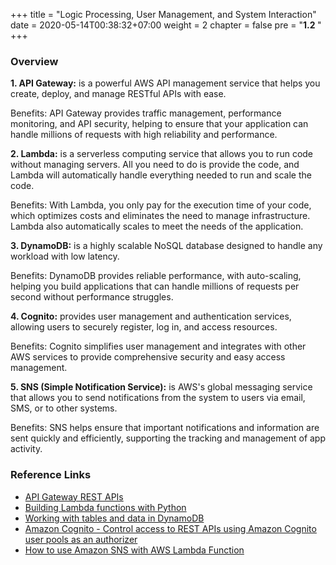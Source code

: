 +++
title = "Logic Processing, User Management, and System Interaction"
date = 2020-05-14T00:38:32+07:00
weight = 2
chapter = false
pre = "<b>1.2 </b>"
+++

### Overview

**1. API Gateway:** is a powerful AWS API management service that helps you create, deploy, and manage RESTful APIs with ease.

Benefits: API Gateway provides traffic management, performance monitoring, and API security, helping to ensure that your application can handle millions of requests with high reliability and performance.

**2. Lambda:** is a serverless computing service that allows you to run code without managing servers. All you need to do is provide the code, and Lambda will automatically handle everything needed to run and scale the code.

Benefits: With Lambda, you only pay for the execution time of your code, which optimizes costs and eliminates the need to manage infrastructure. Lambda also automatically scales to meet the needs of the application.

**3. DynamoDB:** is a highly scalable NoSQL database designed to handle any workload with low latency.

Benefits: DynamoDB provides reliable performance, with auto-scaling, helping you build applications that can handle millions of requests per second without performance struggles.

**4. Cognito:** provides user management and authentication services, allowing users to securely register, log in, and access resources.

Benefits: Cognito simplifies user management and integrates with other AWS services to provide comprehensive security and easy access management.

**5. SNS (Simple Notification Service):** is AWS's global messaging service that allows you to send notifications from the system to users via email, SMS, or to other systems.

Benefits: SNS helps ensure that important notifications and information are sent quickly and efficiently, supporting the tracking and management of app activity.

### Reference Links

- [API Gateway REST APIs](https://docs.aws.amazon.com/apigateway/latest/developerguide/apigateway-rest-api.html)
- [Building Lambda functions with Python](https://docs.aws.amazon.com/lambda/latest/dg/lambda-python.html)
- [Working with tables and data in DynamoDB](https://docs.aws.amazon.com/amazondynamodb/latest/developerguide/WorkingWithTables.html)
- [Amazon Cognito - Control access to REST APIs using Amazon Cognito user pools as an authorizer](https://docs.aws.amazon.com/apigateway/latest/developerguide/apigateway-integrate-with-cognito.html)
- [How to use Amazon SNS with AWS Lambda Function](https://medium.com/cloudnloud/how-to-use-aws-lambda-function-with-amazon-sns-e8fe38097725)
